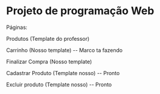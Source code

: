 # Projeto de programação Web

 Páginas: 
  
  Produtos (Template do professor)
  
  Carrinho (Nosso template) -- Marco ta fazendo
  
  Finalizar Compra (Nosso template)
  
  Cadastrar Produto (Template nosso) -- Pronto
  
  Excluir produto (Template nosso) -- Pronto
